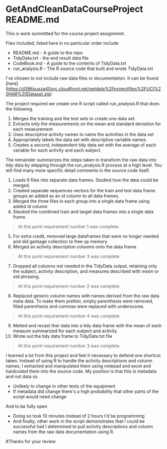 GetAndCleanDataCourseProject README.md
======================================

This is work summitted for the course project assignment.

Files included, listed here in no particular order include
  * README.md       - A guide to the repo
  * TidyData.txt    - the end result data file
  * CodeBook.md     - A guide to the contents of TidyData.txt
  * run_analysis.R  - The R source code that built and wrote TidyData.txt

I've chosen to not include raw data files or documentation. It can be found [here] (https://d396qusza40orc.cloudfront.net/getdata%2Fprojectfiles%2FUCI%20HAR%20Dataset.zip)

The project required we create one R script called run_analysis.R that does the following. 
  1. Merges the training and the test sets to create one data set.
  2. Extracts only the measurements on the mean and standard deviation for each measurement. 
  3. Uses descriptive activity names to name the activities in the data set
  4. Appropriately labels the data set with descriptive variable names. 
  5. Creates a second, independent tidy data set with the average of each variable for each activity and each subject. 

The remainder summarizes the steps taken to transform the raw data into tidy data by stepping through the run_analysis.R process at a high level. You will find many more specific detail comments in the source code itself.
  1. Loads 6 files into separate data frames. Studied how the data could be merged.
  2. Created separate sequences vectors for the train and test data frame groups an added as an id column to all data frames.
  3. Merged the three files in each group into a single data frame using added id column
  4. Stacked the combined train and target data frames into a single data frame. 
     
>At this point requirement number 1 was complete. 

  5. For extra credit, removed large dataframes that were no longer needed and did garbage collection to free up memory
  6. Merged an activity description colunmn onto the data frame. 
     
>At this point requirement number 3 was complete. 

  7. Dropped all columns not needed in the TidyData output, retaining only the subject, activity description, and measures described with *mean* or *std* phrasing. 
 
>At this point requirement number 2 was complete.

  8. Replaced generic column names with names derived from the raw data meta data. To make them prettier, empty parenthesis were removed, filled parenthesis and commas were replaced with underscores. 
     
>At this point requirement number 4 was complete. 

  9. Melted and recast ther data into a tidy data frame with the mean of each measure summarized for each subject and activity.
  10. Wrote out the tidy data frame to TidyData.txt file
     
>At this point requirement number 3 was complete.
  
I learned a lot from this project and feel it necessary to defend one shortcut taken. Instead of using R to handle the activity descriptions and column names, I extracted and manipulated them using notepad and excel and hardcoded them into the source code. My position is that this is metadata and not data so
  * Unlikely to change in other tests of the equipment
  * If metadata did change there's a high probability that other parts of the script would need change
 
And to be fully open
  * Doing so took 10 minutes instead of 2 hours I'd be programming
  * And finally, other work in the script demonstrates that I could be successful had I determined to pull activity descriptions and column names from the raw data documentation using R.
  
#Thanks for your review

